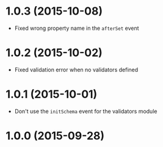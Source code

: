 # 1.0.3 (2015-10-08)

- Fixed wrong property name in the `afterSet` event

# 1.0.2 (2015-10-02)

- Fixed validation error when no validators defined

# 1.0.1 (2015-10-01)

- Don't use the `initSchema` event for the validators module

# 1.0.0 (2015-09-28)
